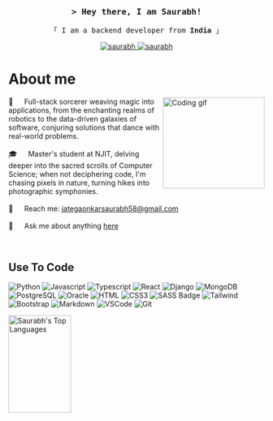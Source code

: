 <!-- <h2 align="center">
  Welcome to my World!
  <img src="https://media.giphy.com/media/hvRJCLFzcasrR4ia7z/giphy.gif" width="28">
</h2> -->


<!-- <p align="center">
  <a href="https://github.com/Saurabh-Jategaonkar"><img src="https://readme-typing-svg.herokuapp.com/?lines=Self%20Taught%20Programmer;Back%20End%20Developer;1.5%2B%20years%20of%20coding%20experience;Always%20learning%20new%20things&center=true&width=380&height=45"></a>
</p> -->



<!-- <a href="https://komarev.com/ghpvc/?username=saurabh">
  <img align="right" src="https://komarev.com/ghpvc/?username=saurabh&label=Visitors&color=0e75b6&style=flat" alt="Profile visitor" />
</a>


[![wakatime](https://wakatime.com/badge/user/eebb3dd8-d9b2-40de-9b88-6fd6cac99dbc.svg)](https://wakatime.com/@eebb3dd8-d9b2-40de-9b88-6fd6cac99dbc) -->

<!-- Intro  -->
<h3 align="center">
        <samp>&gt; Hey there, I am <b>Saurabh!</b>
                <!-- <b><a target="_blank" href="https://saurabh.com">Al Siam</a></b> -->
        </samp>
</h3>


<p align="center"> 
  <samp>
    「 I am a backend developer from <b>India</b> 」
  </samp>
</p>

<p align="center">
 <!-- <a href="https://saurabh.com" target="blank">
  <img src="https://img.shields.io/badge/Website-DC143C?style=for-the-badge&logo=medium&logoColor=white" alt="saurabh" />
 </a> -->
 <a href="https://www.linkedin.com/in/saurabh-jategaonkar-339503b8/" target="_blank">
  <img src="https://img.shields.io/badge/LinkedIn-0077B5?style=for-the-badge&logo=linkedin&logoColor=white" alt="saurabh"/>
 </a>
 <!-- <a href="https://dev.to/saurabh" target="_blank">
  <img src="https://img.shields.io/badge/dev.to-0A0A0A?style=for-the-badge&logo=dev.to&logoColor=white" alt="saurabh" />
 </a> -->
 <!-- <a href="https://twitter.com/saurabh" target="_blank">
  <img src="https://img.shields.io/badge/Twitter-1DA1F2?style=for-the-badge&logo=twitter&logoColor=white" />
 </a> -->
 <a href="https://www.instagram.com/saurabh_j1996/" target="_blank">
  <img src="https://img.shields.io/badge/Instagram-fe4164?style=for-the-badge&logo=instagram&logoColor=white" alt="saurabh" />
 </a> 
 <!-- <a href="https://facebook.com/saurabh.world" target="_blank">
  <img src="https://img.shields.io/badge/Facebook-20BEFF?&style=for-the-badge&logo=facebook&logoColor=white" alt="saurabh"  /> -->
  </a> 
</p>

<!-- About Section -->
 # About me
<p>
 <img align="right" height= "180" width="200" src="https://user-images.githubusercontent.com/74038190/235224431-e8c8c12e-6826-47f1-89fb-2ddad83b3abf.gif" alt="Coding gif" />
  
 🚀 &emsp;  Full-stack sorcerer weaving magic into applications, from the enchanting realms of robotics to the data-driven galaxies of software, conjuring solutions that dance with real-world problems.  <br/><br/>
 🎓 &emsp;  Master's student at NJIT, delving deeper into the sacred scrolls of Computer Science; when not deciphering code, I'm chasing pixels in nature, turning hikes into photographic symphonies.  <br/><br/>
 📧 &emsp; Reach me: jategaonkarsaurabh58@gmail.com<br/><br/>
 💬 &emsp; Ask me about anything [here](https://github.com/Saurabh-Jategaonkar/Saurabh-Jategaonkar/issues)

</p>
<br/>

## Use To Code

![Python](https://img.shields.io/badge/Python-5f79ed?style=for-the-badge&labelColor=black&logo=python)
![Javascript](https://img.shields.io/badge/Javascript-F0DB4F?style=for-the-badge&labelColor=black&logo=javascript&logoColor=F0DB4F)
![Typescript](https://img.shields.io/badge/Typescript-007acc?style=for-the-badge&labelColor=black&logo=typescript&logoColor=007acc)
![React](https://img.shields.io/badge/-React-61DBFB?style=for-the-badge&labelColor=black&logo=react&logoColor=61DBFB)
![Django](https://img.shields.io/badge/Django-dee4ff?style=for-the-badge&labelColor=black&logo=django)
![MongoDB](https://img.shields.io/badge/MongoDB-4EA94B?style=for-the-badge&logo=mongodb&logoColor=white)
![PostgreSQL](https://img.shields.io/badge/Postgresql-000000?style=for-the-badge&logo=postgresql)
![Oracle](https://img.shields.io/badge/Oracle-000000?style=for-the-badge&logo=oracle)
![HTML](https://img.shields.io/badge/HTML5-E34F26?style=for-the-badge&logo=html5&logoColor=white)
![CSS3](https://img.shields.io/badge/CSS3-1572B6?style=for-the-badge&logo=css3&logoColor=white)
![SASS Badge](https://img.shields.io/badge/Sass-CC6699?style=for-the-badge&logo=sass&logoColor=white)
![Tailwind](https://img.shields.io/badge/Tailwind_CSS-092749?style=for-the-badge&logo=tailwindcss&logoColor=06B6D4&labelColor=000000)
![Bootstrap](https://img.shields.io/badge/Bootstrap-563D7C?style=for-the-badge&logo=bootstrap&logoColor=white)
![Markdown](https://img.shields.io/badge/Markdown-000000?style=for-the-badge&logo=markdown&logoColor=white)
![VSCode](https://img.shields.io/badge/VS_Code-0078d7?style=for-the-badge&logo=visual%20studio&logoColor=white)
![Git](https://img.shields.io/badge/Git-F05032?style=for-the-badge&logo=git&logoColor=white)


<!-- <p align="left">
  <a href="https://github.com/Saurabh-Jategaonkar?tab=repositories" target="_blank"><img alt="All Repositories" title="All Repositories" src="https://img.shields.io/badge/-All%20Repos-2962FF?style=for-the-badge&logo=koding&logoColor=white"/></a>
</p>

<p align="center">
  <a href="https://github.com/Saurabh-Jategaonkar">
    <img src="https://github-readme-streak-stats.herokuapp.com/?user=Saurabh-Jategaonkar&theme=radical&border=7F3FBF&background=0D1117" alt="Saurabh's GitHub streak"/>
  </a>
</p>

<p align="center">
  <a href="https://github.com/Saurabh-Jategaonkar">
    <img src="https://github-profile-summary-cards.vercel.app/api/cards/profile-details?username=Saurabh-Jategaonkar&theme=radical" alt="Saurabh's GitHub Contribution"/>
  </a>
</p> -->

<a> 
  <a href="https://github.com/Saurabh-Jategaonkar"><img alt="Saurabh's Top Languages" src="https://denvercoder1-github-readme-stats.vercel.app/api/top-langs/?username=Saurabh-Jategaonkar&langs_count=8&layout=compact&theme=react&border_color=7F3FBF&bg_color=0D1117&title_color=F85D7F&icon_color=F8D866" height="192px" width="49.5%"/></a>
  <br/>
</a>

<!-- 
![Saurabh's Graph](https://github-readme-activity-graph.vercel.app/graph?username=Saurabh-Jategaonkar&custom_title=Al%20Siam's%20GitHub%20Activity%20Graph&bg_color=0D1117&color=7F3FBF&line=7F3FBF&point=7F3FBF&area_color=FFFFFF&title_color=FFFFFF&area=true) -->
